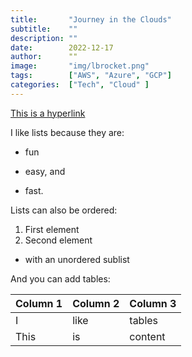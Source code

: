 ```yaml
---
title:       "Journey in the Clouds"
subtitle:    ""
description: ""
date:        2022-12-17
author:      ""
image:       "img/lbrocket.png"
tags:        ["AWS", "Azure", "GCP"]
categories:  ["Tech", "Cloud" ]
---
```



[This is a hyperlink](http://www.google.com/)

I like lists because they are:

- fun
+ easy, and
* fast.

Lists can also be ordered:

1. First element
2. Second element
  - with an unordered sublist

And you can add tables:

| Column 1 | Column 2 | Column 3 |
| -------- | -------- | -------- |
| I        | like     | tables   |
| This     | is       | content  |